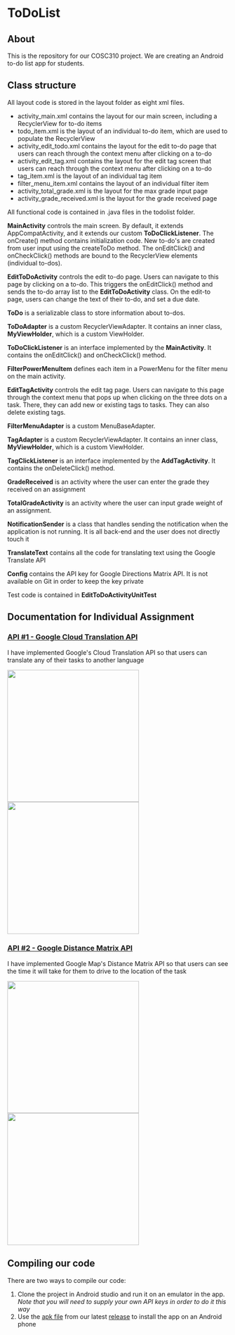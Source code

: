 # ToDoList

## About
This is the repository for our COSC310 project. We are creating an Android to-do list app for students.

## Class structure
All layout code is stored in the layout folder as eight xml files.
- activity_main.xml contains the layout for our main screen, including a RecyclerView for to-do items
- todo_item.xml is the layout of an individual to-do item, which are used to populate the RecyclerView
- activity_edit_todo.xml contains the layout for the edit to-do page that users can reach through the context menu after clicking on a to-do
- activity_edit_tag.xml contains the layout for the edit tag screen that users can reach through the context menu after clicking on a to-do
- tag_item.xml is the layout of an individual tag item
- filter_menu_item.xml contains the layout of an individual filter item
- activity_total_grade.xml is the layout for the max grade input page
- activity_grade_received.xml is the layout for the grade received page

All functional code is contained in .java files in the todolist folder.

**MainActivity** controls the main screen. By default, it extends AppCompatActivity, and it extends
our custom **ToDoClickListener**. The onCreate() method contains initialization code. 
New to-do's are created from user input using the createToDo method.
The onEditClick() and onCheckClick() methods are bound to the RecyclerView elements (individual to-dos).

**EditToDoActivity** controls the edit to-do page. Users can navigate to this page by clicking on a to-do.
This triggers the onEditClick() method and sends the to-do array list to the **EditToDoActivity** class.
On the edit-to page, users can change the text of their to-do, and set a due date.

**ToDo** is a serializable class to store information about to-dos.

**ToDoAdapter** is a custom RecyclerViewAdapter. It contains an inner class, **MyViewHolder**, which 
is a custom ViewHolder.

**ToDoClickListener** is an interface implemented by the **MainActivity**. 
It contains the onEditClick() and onCheckClick() method.

**FilterPowerMenuItem** defines each item in a PowerMenu for the filter menu on the main activity.

**EditTagActivity** controls the edit tag page. Users can navigate to this page through the context 
menu that pops up when clicking on the three dots on a task. There, they can add new or existing 
tags to tasks. They can also delete existing tags.

**FilterMenuAdapter** is a custom MenuBaseAdapter. 

**TagAdapter** is a custom RecyclerViewAdapter. It contains an inner class, **MyViewHolder**, which 
is a custom ViewHolder.

**TagClickListener** is an interface implemented by the **AddTagActivity**.
It contains the onDeleteClick() method.

**GradeReceived** is an activity where the user can enter the grade they received on an assignment

**TotalGradeActivity** is an activity where the user can input grade weight of an assignment.

**NotificationSender** is a class that handles sending the notification when the application is not running. It is all back-end and the user does not directly touch it

**TranslateText** contains all the code for translating text using the Google Translate API

**Config** contains the API key for Google Directions Matrix API. It is not available on Git in order to keep the key private

Test code is contained in **EditToDoActivityUnitTest**

## Documentation for Individual Assignment

### <a href="https://cloud.google.com/translate">API #1 - Google Cloud Translation API</a>
I have implemented Google's Cloud Translation API so that users can translate any of their tasks to another language

<img width=300 src="https://user-images.githubusercontent.com/77038122/203679020-b7702b42-2080-4c19-a3e9-f80718e97b25.png"/><img width=300 src="https://user-images.githubusercontent.com/77038122/203679510-29fa6dc8-236e-413f-8847-ec176f389e4b.png"/>

### <a href="https://developers.google.com/maps/documentation/distance-matrix/overview">API #2 - Google Distance Matrix API</a>
I have implemented Google Map's Distance Matrix API so that users can see the time it will take for them to drive to the location of the task

<img width=300 src="https://user-images.githubusercontent.com/77038122/203679822-f49c8996-6e25-4657-a008-c395689ef6cc.png"/><img width=300 src="https://user-images.githubusercontent.com/77038122/203680288-a6234fe9-5667-411a-9f6c-3c93d96a6e59.png"/>

## Compiling our code
There are two ways to compile our code:
1) Clone the project in Android studio and run it on an emulator in the app. *Note that you will need to supply your own API keys in order to do it this way*
2) Use the [apk file](https://github.com/justino599/ToDoList/releases/download/v0.3.0/ToDoList-v.0.3.0.apk) from our latest [release](https://github.com/justino599/ToDoList/releases) to install the app on an Android phone


